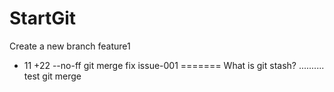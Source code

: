 # StartGit
Create a new branch feature1
+ 11
+22
--no-ff git merge
fix issue-001
=======
What is git stash?
..........
test git merge